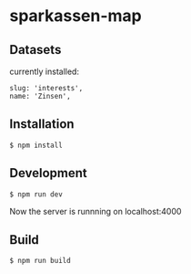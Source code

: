 # sparkassen-map

## Datasets

currently installed:

    slug: 'interests',
    name: 'Zinsen',


## Installation

```
$ npm install
```

## Development

```
$ npm run dev
```

Now the server is runnning on localhost:4000


## Build

```
$ npm run build
```
